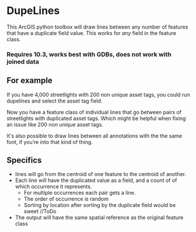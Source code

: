 # DupeLines

This ArcGIS python toolbox will draw lines between any number of features that have a duplicate field value. 
This works for _any_ field in the feature class.

### Requires 10.3, works best with GDBs, does not work with joined data

## For example
 If you have 4,000 streetlights with 200 non unique asset tags, you could run dupelines and select the asset tag field.

Now you have a feature class of individual lines that go between pairs of streetlights with duplicated asset tags. Which might be helpful when fixing an issue like 200 non unique asset tags.

It's also possible to draw lines between all annotations with the the same font, if you’re into that kind of thing.

## Specifics
 * lines will go from the centroid of one feature to the centroid of another.
 * Each line will have the duplicated value as a field, and a count of of which occurrence it represents.
   * For multiple occurrences each pair gets a line.
	* The order of occurrence is random
	* Sorting by location after sorting by the duplicate field would be sweet //ToDo
 * The output will have the same spatial reference as the original feature class 
